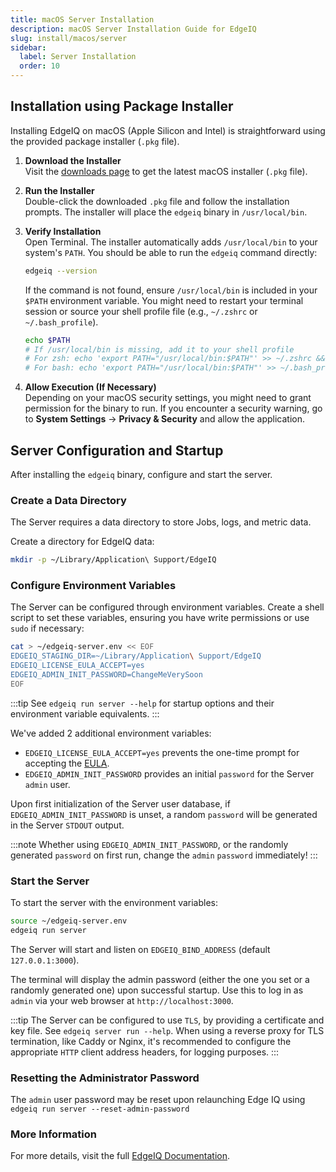 ```yaml
---
title: macOS Server Installation
description: macOS Server Installation Guide for EdgeIQ
slug: install/macos/server
sidebar:
  label: Server Installation
  order: 10
---
```


## Installation using Package Installer

Installing EdgeIQ on macOS (Apple Silicon and Intel) is straightforward using the provided package installer (`.pkg` file).

1.  **Download the Installer**  
    Visit the [downloads page](https://docs.behavure.ai/start/downloads/) to get the latest macOS installer (`.pkg` file).

2.  **Run the Installer**  
    Double-click the downloaded `.pkg` file and follow the installation prompts. The installer will place the `edgeiq` binary in `/usr/local/bin`.

3.  **Verify Installation**  
    Open Terminal. The installer automatically adds `/usr/local/bin` to your system's `PATH`. You should be able to run the `edgeiq` command directly:

    ```bash
    edgeiq --version
    ```

    If the command is not found, ensure `/usr/local/bin` is included in your `$PATH` environment variable. You might need to restart your terminal session or source your shell profile file (e.g., `~/.zshrc` or `~/.bash_profile`).

    ```bash
    echo $PATH
    # If /usr/local/bin is missing, add it to your shell profile
    # For zsh: echo 'export PATH="/usr/local/bin:$PATH"' >> ~/.zshrc && source ~/.zshrc
    # For bash: echo 'export PATH="/usr/local/bin:$PATH"' >> ~/.bash_profile && source ~/.bash_profile
    ```

4.  **Allow Execution (If Necessary)**  
    Depending on your macOS security settings, you might need to grant permission for the binary to run. If you encounter a security warning, go to **System Settings** → **Privacy & Security** and allow the application.

## Server Configuration and Startup

After installing the `edgeiq` binary, configure and start the server.

### Create a Data Directory

The Server requires a data directory to store Jobs, logs, and metric data.

Create a directory for EdgeIQ data:

```bash
mkdir -p ~/Library/Application\ Support/EdgeIQ
```

### Configure Environment Variables

The Server can be configured through environment variables. Create a shell script to set these variables, ensuring you have write permissions or use `sudo` if necessary:

```bash
cat > ~/edgeiq-server.env << EOF
EDGEIQ_STAGING_DIR=~/Library/Application\ Support/EdgeIQ
EDGEIQ_LICENSE_EULA_ACCEPT=yes
EDGEIQ_ADMIN_INIT_PASSWORD=ChangeMeVerySoon
EOF
```

:::tip
See `edgeiq run server --help` for startup options and their environment variable equivalents.
:::

We've added 2 additional environment variables:

- `EDGEIQ_LICENSE_EULA_ACCEPT=yes` prevents the one-time prompt for accepting the [EULA](/eula).
- `EDGEIQ_ADMIN_INIT_PASSWORD` provides an initial `password` for the Server `admin` user.

Upon first initialization of the Server user database, if `EDGEIQ_ADMIN_INIT_PASSWORD` is unset, a random `password` will be generated in the Server `STDOUT` output.

:::note
Whether using `EDGEIQ_ADMIN_INIT_PASSWORD`, or the randomly generated `password` on first run, change the `admin` `password` immediately!
:::

### Start the Server

To start the server with the environment variables:

```bash
source ~/edgeiq-server.env
edgeiq run server
```

The Server will start and listen on `EDGEIQ_BIND_ADDRESS` (default `127.0.0.1:3000`).

The terminal will display the admin password (either the one you set or a randomly generated one) upon successful startup. Use this to log in as `admin` via your web browser at `http://localhost:3000`.

:::tip
The Server can be configured to use `TLS`, by providing a certificate and key file. See `edgeiq server run --help`.
When using a reverse proxy for TLS termination, like Caddy or Nginx, it's recommended to configure the appropriate `HTTP` client address headers, for logging purposes.
:::

### Resetting the Administrator Password

The `admin` user password may be reset upon relaunching Edge IQ using `edgeiq run server --reset-admin-password`


### More Information
For more details, visit the full [EdgeIQ Documentation](https://docs.behavure.ai/).
